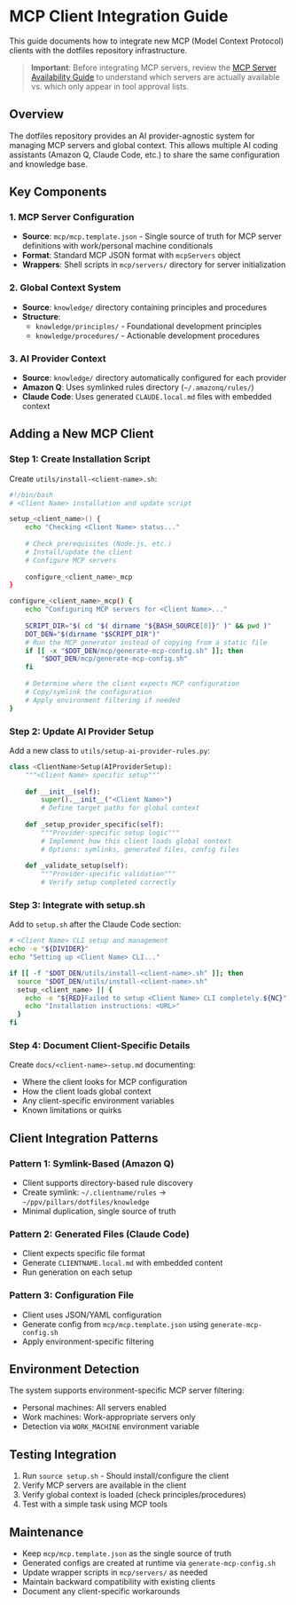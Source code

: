 # MCP Client Integration Guide

This guide documents how to integrate new MCP (Model Context Protocol) clients with the dotfiles repository infrastructure.

> **Important**: Before integrating MCP servers, review the [MCP Server Availability Guide](mcp-server-availability.md) to understand which servers are actually available vs. which only appear in tool approval lists.

## Overview

The dotfiles repository provides an AI provider-agnostic system for managing MCP servers and global context. This allows multiple AI coding assistants (Amazon Q, Claude Code, etc.) to share the same configuration and knowledge base.

## Key Components

### 1. MCP Server Configuration
- **Source**: `mcp/mcp.template.json` - Single source of truth for MCP server definitions with work/personal machine conditionals
- **Format**: Standard MCP JSON format with `mcpServers` object
- **Wrappers**: Shell scripts in `mcp/servers/` directory for server initialization

### 2. Global Context System
- **Source**: `knowledge/` directory containing principles and procedures
- **Structure**:
  - `knowledge/principles/` - Foundational development principles
  - `knowledge/procedures/` - Actionable development procedures

### 3. AI Provider Context
- **Source**: `knowledge/` directory automatically configured for each provider
- **Amazon Q**: Uses symlinked rules directory (`~/.amazonq/rules/`)
- **Claude Code**: Uses generated `CLAUDE.local.md` files with embedded context

## Adding a New MCP Client

### Step 1: Create Installation Script

Create `utils/install-<client-name>.sh`:

```bash
#!/bin/bash
# <Client Name> installation and update script

setup_<client_name>() {
    echo "Checking <Client Name> status..."
    
    # Check prerequisites (Node.js, etc.)
    # Install/update the client
    # Configure MCP servers
    
    configure_<client_name>_mcp
}

configure_<client_name>_mcp() {
    echo "Configuring MCP servers for <Client Name>..."
    
    SCRIPT_DIR="$( cd "$( dirname "${BASH_SOURCE[0]}" )" && pwd )"
    DOT_DEN="$(dirname "$SCRIPT_DIR")"
    # Run the MCP generator instead of copying from a static file
    if [[ -x "$DOT_DEN/mcp/generate-mcp-config.sh" ]]; then
        "$DOT_DEN/mcp/generate-mcp-config.sh"
    fi
    
    # Determine where the client expects MCP configuration
    # Copy/symlink the configuration
    # Apply environment filtering if needed
}
```

### Step 2: Update AI Provider Setup

Add a new class to `utils/setup-ai-provider-rules.py`:

```python
class <ClientName>Setup(AIProviderSetup):
    """<Client Name> specific setup"""
    
    def __init__(self):
        super().__init__("<Client Name>")
        # Define target paths for global context
    
    def _setup_provider_specific(self):
        """Provider-specific setup logic"""
        # Implement how this client loads global context
        # Options: symlinks, generated files, config files
    
    def _validate_setup(self):
        """Provider-specific validation"""
        # Verify setup completed correctly
```

### Step 3: Integrate with setup.sh

Add to `setup.sh` after the Claude Code section:

```bash
# <Client Name> CLI setup and management
echo -e "${DIVIDER}"
echo "Setting up <Client Name> CLI..."

if [[ -f "$DOT_DEN/utils/install-<client-name>.sh" ]]; then
  source "$DOT_DEN/utils/install-<client-name>.sh"
  setup_<client_name> || {
    echo -e "${RED}Failed to setup <Client Name> CLI completely.${NC}"
    echo "Installation instructions: <URL>"
  }
fi
```

### Step 4: Document Client-Specific Details

Create `docs/<client-name>-setup.md` documenting:
- Where the client looks for MCP configuration
- How the client loads global context
- Any client-specific environment variables
- Known limitations or quirks

## Client Integration Patterns

### Pattern 1: Symlink-Based (Amazon Q)
- Client supports directory-based rule discovery
- Create symlink: `~/.clientname/rules` → `~/ppv/pillars/dotfiles/knowledge`
- Minimal duplication, single source of truth

### Pattern 2: Generated Files (Claude Code)
- Client expects specific file format
- Generate `CLIENTNAME.local.md` with embedded content
- Run generation on each setup

### Pattern 3: Configuration File
- Client uses JSON/YAML configuration
- Generate config from `mcp/mcp.template.json` using `generate-mcp-config.sh`
- Apply environment-specific filtering

## Environment Detection

The system supports environment-specific MCP server filtering:
- Personal machines: All servers enabled
- Work machines: Work-appropriate servers only
- Detection via `WORK_MACHINE` environment variable

## Testing Integration

1. Run `source setup.sh` - Should install/configure the client
2. Verify MCP servers are available in the client
3. Verify global context is loaded (check principles/procedures)
4. Test with a simple task using MCP tools

## Maintenance

- Keep `mcp/mcp.template.json` as the single source of truth
- Generated configs are created at runtime via `generate-mcp-config.sh`
- Update wrapper scripts in `mcp/servers/` as needed
- Maintain backward compatibility with existing clients
- Document any client-specific workarounds